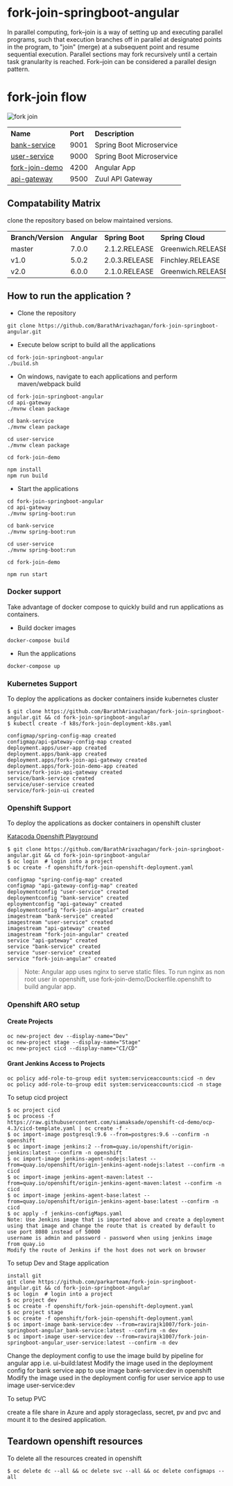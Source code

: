 # fork-join-springboot-angular

In parallel computing, fork–join is a way of setting up and executing parallel programs, such that execution branches off in parallel at designated points in the program, to "join" (merge) at a subsequent point and resume sequential execution. Parallel sections may fork recursively until a certain task granularity is reached. Fork–join can be considered a parallel design pattern.

# fork-join flow


![fork join](images/forkjoin.png)

<table>
 <tr>
    <th style="text-align:left">Name</th>
    <th style="text-align:left">Port</th> 
    <th style="text-align:left">Description</th>
  </tr>
  <tr>
    <td><a href="https://github.com/BarathArivazhagan/fork-join-springboot-angular/tree/master/bank-service"> bank-service</a></td>
    <td>9001</td>
    <td>Spring Boot Microservice</td>
  </tr>
  <tr>
    <td><a href="https://github.com/BarathArivazhagan/fork-join-springboot-angular/tree/master/user-service">user-service</a></td>
    <td>9000</td>
    <td>Spring Boot Microservice</td>
  </tr>
  <tr>
    <td><a href="https://github.com/BarathArivazhagan/fork-join-springboot-angular/tree/master/fork-join-demo">fork-join-demo</a></td>
    <td>4200</td>
    <td>Angular App</td>
  </tr>
  <tr>
    <td><a href="https://github.com/BarathArivazhagan/fork-join-springboot-angular/tree/master/api-gateway">api-gateway</a></td>
    <td>9500</td>
    <td>Zuul API Gateway</td>
  </tr>
  
</table>

## Compatability Matrix

clone the repository based on below maintained versions.

<table>
 <tr>
    <th style="text-align:left">Branch/Version</th>
    <th style="text-align:left">Angular</th> 
    <th style="text-align:left">Spring Boot</th>
    <th style="text-align:left">Spring Cloud</th>
  </tr>
  <tr>
    <td>master</td>
    <td>7.0.0</td>
    <td>2.1.2.RELEASE</td>
    <td>Greenwich.RELEASE</td>
  </tr>
  <tr>
    <td>v1.0</td>
    <td>5.0.2</td>
     <td>2.0.3.RELEASE</td>
    <td>Finchley.RELEASE</td>
  </tr>
  <tr>
    <td>v2.0</td>
    <td>6.0.0</td>
    <td>2.1.0.RELEASE</td>
    <td>Greenwich.RELEASE</td>
  </tr> 
  
</table>

## How to run the application ?

* Clone the repository

```
git clone https://github.com/BarathArivazhagan/fork-join-springboot-angular.git
```

* Execute below script to build all the applications

```
cd fork-join-springboot-angular
./build.sh
```
* On windows, navigate to each applications and perform maven/webpack build
```
cd fork-join-springboot-angular
cd api-gateway 
./mvnw clean package

cd bank-service
./mvnw clean package

cd user-service
./mvnw clean package

cd fork-join-demo

npm install
npm run build
```

* Start the applications

```
cd fork-join-springboot-angular
cd api-gateway 
./mvnw spring-boot:run

cd bank-service
./mvnw spring-boot:run

cd user-service
./mvnw spring-boot:run

cd fork-join-demo

npm run start
```

### Docker support

Take advantage of docker compose to quickly build and run applications as containers.

* Build docker images
```
docker-compose build
```

* Run the applications

```
docker-compose up
```

### Kubernetes Support

To deploy the applications as docker containers inside kubernetes cluster

```
$ git clone https://github.com/BarathArivazhagan/fork-join-springboot-angular.git && cd fork-join-springboot-angular
$ kubectl create -f k8s/fork-join-deployment-k8s.yaml

configmap/spring-config-map created
configmap/api-gateway-config-map created
deployment.apps/user-app created
deployment.apps/bank-app created
deployment.apps/fork-join-api-gateway created
deployment.apps/fork-join-demo-app created
service/fork-join-api-gateway created
service/bank-service created
service/user-service created
service/fork-join-ui created
```

### Openshift Support

To deploy the applications as docker containers in openshift cluster

[Katacoda Openshift Playground](https://www.katacoda.com/courses/openshift/playground)

```
$ git clone https://github.com/BarathArivazhagan/fork-join-springboot-angular.git && cd fork-join-springboot-angular
$ oc login  # login into a project
$ oc create -f openshift/fork-join-openshift-deployment.yaml

configmap "spring-config-map" created
configmap "api-gateway-config-map" created
deploymentconfig "user-service" created
deploymentconfig "bank-service" created
eploymentconfig "api-gateway" created
deploymentconfig "fork-join-angular" created
imagestream "bank-service" created
imagestream "user-service" created
imagestream "api-gateway" created
imagestream "fork-join-angular" created
service "api-gateway" created
service "bank-service" created
service "user-service" created
service "fork-join-angular" created
```
> Note: Angular app uses nginx to serve static files.
        To run nginx as non root user in openshift, use fork-join-demo/Dockerfile.openshift to build angular app.

### Openshift ARO setup

#### Create Projects
```
oc new-project dev --display-name="Dev"
oc new-project stage --display-name="Stage"
oc new-project cicd --display-name="CI/CD"
```
#### Grant Jenkins Access to Projects
```
oc policy add-role-to-group edit system:serviceaccounts:cicd -n dev
oc policy add-role-to-group edit system:serviceaccounts:cicd -n stage
```

To setup cicd project
```
$ oc project cicd
$ oc process -f https://raw.githubusercontent.com/siamaksade/openshift-cd-demo/ocp-4.3/cicd-template.yaml | oc create -f -
$ oc import-image postgresql:9.6 --from=postgres:9.6 --confirm -n openshift
$ oc import-image jenkins:2 --from=quay.io/openshift/origin-jenkins:latest --confirm -n openshift
$ oc import-image jenkins-agent-nodejs:latest --from=quay.io/openshift/origin-jenkins-agent-nodejs:latest --confirm -n cicd
$ oc import-image jenkins-agent-maven:latest --from=quay.io/openshift/origin-jenkins-agent-maven:latest --confirm -n cicd
$ oc import-image jenkins-agent-base:latest --from=quay.io/openshift/origin-jenkins-agent-base:latest --confirm -n cicd
$ oc apply -f jenkins-configMaps.yaml
Note: Use Jenkins image that is imported above and create a deployment using that image and change the route that is created by default to use port 8080 instead of 50000
username is admin and password - password when using jenkins image from quay.io
Modify the route of Jenkins if the host does not work on browser
```

To setup Dev and Stage application
```
install git
git clone https://github.com/parkarteam/fork-join-springboot-angular.git && cd fork-join-springboot-angular
$ oc login  # login into a project
$ oc project dev
$ oc create -f openshift/fork-join-openshift-deployment.yaml
$ oc project stage
$ oc create -f openshift/fork-join-openshift-deployment.yaml
$ oc import-image bank-service:dev --from=ravirajk1007/fork-join-springboot-angular_bank-service:latest --confirm -n dev
$ oc import-image user-service:dev --from=ravirajk1007/fork-join-springboot-angular_user-service:latest --confirm -n dev
```
Change the deployment config to use the image build by pipeline for angular app i.e. ui-build:latest
Modify the image used in the deployment config for bank service app to use image bank-service:dev in openshift
Modify the image used in the deployment config for user service app to use image user-service:dev

To setup PVC

create a file share in Azure and apply storageclass, secret, pv and pvc and mount it to the desired application.

## Teardown openshift resources

To delete all the resources created in openshift

```
$ oc delete dc --all && oc delete svc --all && oc delete configmaps --all
```
